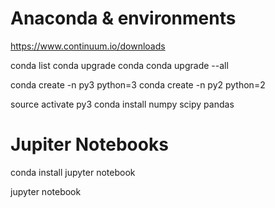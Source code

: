 

# Anaconda & environments
https://www.continuum.io/downloads

conda list
conda upgrade conda
conda upgrade --all

conda create -n py3 python=3
conda create -n py2 python=2

source activate py3
conda install numpy scipy pandas


# Jupiter Notebooks
conda install jupyter notebook

jupyter notebook
